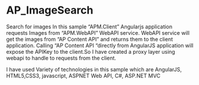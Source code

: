 # AP_ImageSearch
Search for images
In this sample “APM.Client” Angularjs application requests Images from “APM.WebAPI” WebAPI service. WebAPI service will get the images from “AP Content API” and returns them to the client application.
Calling “AP Content API “directly from AngularJS application will expose the APIKey to the client.So I have created a proxy layer using webapi to handle to requests from the client.


I have used Variety of technologies in this sample which are AngularJS, HTML5,CSS3, javascript, ASPNET Web API, C#, ASP.NET MVC

